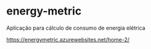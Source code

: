 # energy-metric

Aplicação para cálculo de consumo de energia elétrica 

https://energymetric.azurewebsites.net/home-2/